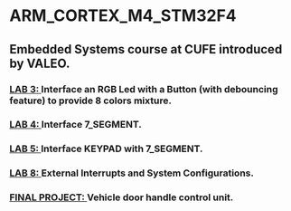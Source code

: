 # ARM_CORTEX_M4_STM32F4
## Embedded Systems course at CUFE introduced by VALEO.
### <a href="https://github.com/ezzat223/ARM_CORTEX_M4_STM32F4/tree/main/Lab3">LAB 3: </a>Interface an RGB Led with a Button (with debouncing feature) to provide 8 colors mixture. 
### <a href="https://github.com/ezzat223/ARM_CORTEX_M4_STM32F4/tree/main/Lab4">LAB 4: </a>Interface 7_SEGMENT. 
### <a href="https://github.com/ezzat223/ARM_CORTEX_M4_STM32F4/tree/main/Lab5">LAB 5: </a>Interface KEYPAD with 7_SEGMENT. 
### <a href="https://github.com/ezzat223/ARM_CORTEX_M4_STM32F4/tree/main/Lab8">LAB 8: </a>External Interrupts and System Configurations.
### <a href="https://github.com/ezzat223/ARM_CORTEX_M4_STM32F4/tree/main/Final%20Project">FINAL PROJECT: </a>Vehicle door handle control unit.

